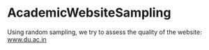 # AcademicWebsiteSampling
Using random sampling, we try to assess the quality of the website: www.du.ac.in
